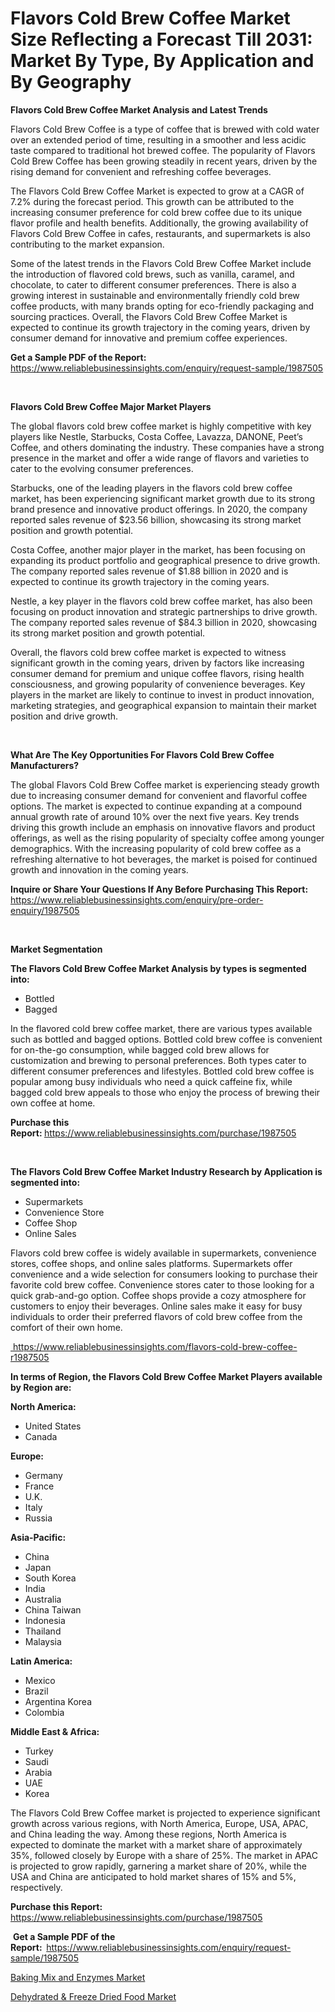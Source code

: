 <p><h1>Flavors Cold Brew Coffee Market Size Reflecting a Forecast Till 2031: Market By Type, By Application and By Geography</h1></p><p><strong>Flavors Cold Brew Coffee Market Analysis and Latest Trends</strong></p>
<p><p>Flavors Cold Brew Coffee is a type of coffee that is brewed with cold water over an extended period of time, resulting in a smoother and less acidic taste compared to traditional hot brewed coffee. The popularity of Flavors Cold Brew Coffee has been growing steadily in recent years, driven by the rising demand for convenient and refreshing coffee beverages.</p><p>The Flavors Cold Brew Coffee Market is expected to grow at a CAGR of 7.2% during the forecast period. This growth can be attributed to the increasing consumer preference for cold brew coffee due to its unique flavor profile and health benefits. Additionally, the growing availability of Flavors Cold Brew Coffee in cafes, restaurants, and supermarkets is also contributing to the market expansion.</p><p>Some of the latest trends in the Flavors Cold Brew Coffee Market include the introduction of flavored cold brews, such as vanilla, caramel, and chocolate, to cater to different consumer preferences. There is also a growing interest in sustainable and environmentally friendly cold brew coffee products, with many brands opting for eco-friendly packaging and sourcing practices. Overall, the Flavors Cold Brew Coffee Market is expected to continue its growth trajectory in the coming years, driven by consumer demand for innovative and premium coffee experiences.</p></p>
<p><strong>Get a Sample PDF of the Report:&nbsp;</strong> <a href="https://www.reliablebusinessinsights.com/enquiry/request-sample/1987505">https://www.reliablebusinessinsights.com/enquiry/request-sample/1987505</a></p>
<p>&nbsp;</p>
<p><strong>Flavors Cold Brew Coffee Major Market Players</strong></p>
<p><p>The global flavors cold brew coffee market is highly competitive with key players like Nestle, Starbucks, Costa Coffee, Lavazza, DANONE, Peet’s Coffee, and others dominating the industry. These companies have a strong presence in the market and offer a wide range of flavors and varieties to cater to the evolving consumer preferences.</p><p>Starbucks, one of the leading players in the flavors cold brew coffee market, has been experiencing significant market growth due to its strong brand presence and innovative product offerings. In 2020, the company reported sales revenue of $23.56 billion, showcasing its strong market position and growth potential.</p><p>Costa Coffee, another major player in the market, has been focusing on expanding its product portfolio and geographical presence to drive growth. The company reported sales revenue of $1.88 billion in 2020 and is expected to continue its growth trajectory in the coming years.</p><p>Nestle, a key player in the flavors cold brew coffee market, has also been focusing on product innovation and strategic partnerships to drive growth. The company reported sales revenue of $84.3 billion in 2020, showcasing its strong market position and growth potential.</p><p>Overall, the flavors cold brew coffee market is expected to witness significant growth in the coming years, driven by factors like increasing consumer demand for premium and unique coffee flavors, rising health consciousness, and growing popularity of convenience beverages. Key players in the market are likely to continue to invest in product innovation, marketing strategies, and geographical expansion to maintain their market position and drive growth.</p></p>
<p>&nbsp;</p>
<p><strong>What Are The Key Opportunities For Flavors Cold Brew Coffee Manufacturers?</strong></p>
<p><p>The global Flavors Cold Brew Coffee market is experiencing steady growth due to increasing consumer demand for convenient and flavorful coffee options. The market is expected to continue expanding at a compound annual growth rate of around 10% over the next five years. Key trends driving this growth include an emphasis on innovative flavors and product offerings, as well as the rising popularity of specialty coffee among younger demographics. With the increasing popularity of cold brew coffee as a refreshing alternative to hot beverages, the market is poised for continued growth and innovation in the coming years.</p></p>
<p><strong>Inquire or Share Your Questions If Any Before Purchasing This Report:</strong> <a href="https://www.reliablebusinessinsights.com/enquiry/pre-order-enquiry/1987505">https://www.reliablebusinessinsights.com/enquiry/pre-order-enquiry/1987505</a></p>
<p>&nbsp;</p>
<p><strong>Market Segmentation</strong></p>
<p><strong>The Flavors Cold Brew Coffee Market Analysis by types is segmented into:</strong></p>
<p><ul><li>Bottled</li><li>Bagged</li></ul></p>
<p><p>In the flavored cold brew coffee market, there are various types available such as bottled and bagged options. Bottled cold brew coffee is convenient for on-the-go consumption, while bagged cold brew allows for customization and brewing to personal preferences. Both types cater to different consumer preferences and lifestyles. Bottled cold brew coffee is popular among busy individuals who need a quick caffeine fix, while bagged cold brew appeals to those who enjoy the process of brewing their own coffee at home.</p></p>
<p><strong>Purchase this Report:&nbsp;</strong><a href="https://www.reliablebusinessinsights.com/purchase/1987505">https://www.reliablebusinessinsights.com/purchase/1987505</a></p>
<p>&nbsp;</p>
<p><strong>The Flavors Cold Brew Coffee Market Industry Research by Application is segmented into:</strong></p>
<p><ul><li>Supermarkets</li><li>Convenience Store</li><li>Coffee Shop</li><li>Online Sales</li></ul></p>
<p><p>Flavors cold brew coffee is widely available in supermarkets, convenience stores, coffee shops, and online sales platforms. Supermarkets offer convenience and a wide selection for consumers looking to purchase their favorite cold brew coffee. Convenience stores cater to those looking for a quick grab-and-go option. Coffee shops provide a cozy atmosphere for customers to enjoy their beverages. Online sales make it easy for busy individuals to order their preferred flavors of cold brew coffee from the comfort of their own home.</p></p>
<p><a href="https://www.reliablebusinessinsights.com/flavors-cold-brew-coffee-r1987505">&nbsp;https://www.reliablebusinessinsights.com/flavors-cold-brew-coffee-r1987505</a></p>
<p><strong>In terms of Region, the Flavors Cold Brew Coffee Market Players available by Region are:</strong></p>
<p>
    <p> <strong> North America: </strong>
        <ul>
            <li>United States</li>
            <li>Canada</li>
        </ul>
        </p> 
    <p> <strong> Europe: </strong>
        <ul>
            <li>Germany</li>
            <li>France</li>
            <li>U.K.</li>
            <li>Italy</li>
            <li>Russia</li>
        </ul>
        </p> 
    <p> <strong> Asia-Pacific: </strong>
        <ul>
            <li>China</li>
            <li>Japan</li>
            <li>South Korea</li>
            <li>India</li>
            <li>Australia</li>
            <li>China Taiwan</li>
            <li>Indonesia</li>
            <li>Thailand</li>
            <li>Malaysia</li>
        </ul>
        </p> 
    <p> <strong> Latin America: </strong>
        <ul>
            <li>Mexico</li>
            <li>Brazil</li>
            <li>Argentina Korea</li>
            <li>Colombia</li>
        </ul>
        </p> 
    <p> <strong> Middle East & Africa: </strong>
        <ul>
            <li>Turkey</li>
            <li>Saudi</li>
            <li>Arabia</li>
            <li>UAE</li>
            <li>Korea</li>
        </ul>
    </p>
    </p>
<p><p>The Flavors Cold Brew Coffee market is projected to experience significant growth across various regions, with North America, Europe, USA, APAC, and China leading the way. Among these regions, North America is expected to dominate the market with a market share of approximately 35%, followed closely by Europe with a share of 25%. The market in APAC is projected to grow rapidly, garnering a market share of 20%, while the USA and China are anticipated to hold market shares of 15% and 5%, respectively.</p></p>
<p><strong>Purchase this Report: </strong><a href="https://www.reliablebusinessinsights.com/purchase/1987505">https://www.reliablebusinessinsights.com/purchase/1987505</a></p>
<p>&nbsp;<strong>Get a Sample PDF of the Report:&nbsp;&nbsp;</strong><a href="https://www.reliablebusinessinsights.com/enquiry/request-sample/1987505">https://www.reliablebusinessinsights.com/enquiry/request-sample/1987505</a></p>
<p><strong></strong></p>
<p><p><a href="https://github.com/ochgvvcj16/Market-Research-Report-List-1/blob/main/baking-mix-and-enzymes-market.md">Baking Mix and Enzymes Market</a></p><p><a href="https://github.com/btwcqfvq34/Market-Research-Report-List-2/blob/main/dehydrated-freeze-dried-food-market.md">Dehydrated & Freeze Dried Food Market</a></p></p>